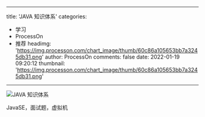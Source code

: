 
---
title: 'JAVA 知识体系'
categories: 
 - 学习
 - ProcessOn
 - 推荐
headimg: 'https://img.processon.com/chart_image/thumb/60c86a105653bb7a3245db31.png'
author: ProcessOn
comments: false
date: 2022-01-19 09:20:12
thumbnail: 'https://img.processon.com/chart_image/thumb/60c86a105653bb7a3245db31.png'
---

<div>   
<img class="thumb" alt="JAVA 知识体系" src="https://img.processon.com/chart_image/thumb/60c86a105653bb7a3245db31.png" referrerpolicy="no-referrer">
<p>JavaSE，面试题，虚拟机</p>  
</div>
            